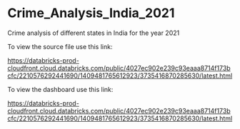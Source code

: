 # Crime_Analysis_India_2021
Crime analysis of different states in India for the year 2021

To view the source file use this link:

https://databricks-prod-cloudfront.cloud.databricks.com/public/4027ec902e239c93eaaa8714f173bcfc/2210576292441690/1409481765612923/3735416870285630/latest.html

To view the dashboard use this link:

[https://databricks-prod-cloudfront.cloud.databricks.com/public/4027ec902e239c93eaaa8714f173bcfc/2210576292441690/1409481765612923/3735416870285630/latest.html
](https://community.cloud.databricks.com/?o=2210576292441690#notebook/1174681068177460/dashboard/1174681068177492/present)
